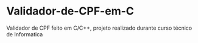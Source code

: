 # Validador-de-CPF-em-C
Validador de CPF feito em C/C++, projeto realizado durante curso técnico de Informatica

